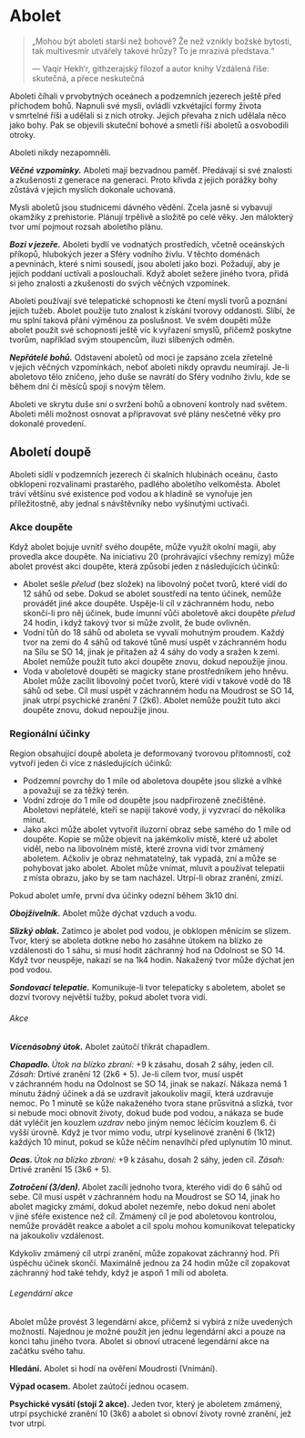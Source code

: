 # Abolet

> „Mohou být aboleti starší než bohové? Že než vznikly božské bytosti, tak multivesmír utvářely takové hrůzy? To je mrazivá představa.“
>  
> — Vaqir Hekh‘r, githzerajský filozof a autor knihy Vzdálená říše: skutečná, a přece neskutečná


Aboleti číhali v prvobytných oceánech a podzemních jezerech ještě před příchodem bohů. Napnuli své mysli, ovládli vzkvétající formy života v smrtelné říši a udělali si z nich otroky. Jejich převaha z nich udělala něco jako bohy. Pak se objevili skuteční bohové a smetli říši aboletů a osvobodili otroky.
  
Aboleti nikdy nezapomněli.
  
***Věčné vzpomínky.*** Aboleti mají bezvadnou paměť. Předávají si své znalosti a zkušenosti z generace na generaci. Proto křivda z jejich porážky bohy zůstává v jejich myslích dokonale uchovaná.
  
Mysli aboletů jsou studnicemi dávného vědění. Zcela jasně si vybavují okamžiky z prehistorie. Plánují trpělivě a složitě po celé věky. Jen málokterý tvor umí pojmout rozsah aboletího plánu.
  
***Bozi v jezeře.*** Aboleti bydlí ve vodnatých prostředích, včetně oceánských příkopů, hlubokých jezer a Sféry vodního živlu. V těchto doménách a pevninách, které s nimi sousedí, jsou aboleti jako bozi. Požadují, aby je jejich poddaní uctívali a poslouchali. Když abolet sežere jiného tvora, přidá si jeho znalosti a zkušenosti do svých věčných vzpomínek.
  
Aboleti používají své telepatické schopnosti ke čtení myslí tvorů a poznání jejich tužeb. Abolet použije tuto znalost k získání tvorovy oddanosti. Slíbí, že mu splní taková přání výměnou za poslušnost. Ve svém doupěti může abolet použít své schopnosti ještě víc k vyřazení smyslů, přičemž poskytne tvorům, například svým stoupencům, iluzi slíbených odměn.
  
***Nepřátelé bohů.*** Odstavení aboletů od moci je zapsáno zcela zřetelně v jejich věčných vzpomínkách, neboť aboleti nikdy opravdu neumírají. Je-li aboletovo tělo zničeno, jeho duše se navrátí do Sféry vodního živlu, kde se během dní či měsíců spojí s novým tělem.
  
Aboleti ve skrytu duše sní o svržení bohů a obnovení kontroly nad světem. Aboleti měli možnost osnovat a připravovat své plány nesčetné věky pro dokonalé provedení.

## Aboletí doupě
  
Aboleti sídlí v podzemních jezerech či skalních hlubinách oceánu, často obklopeni rozvalinami prastarého, padlého aboletího velkoměsta. Abolet tráví většinu své existence pod vodou a k hladině se vynořuje jen příležitostně, aby jednal s návštěvníky nebo vyšinutými uctívači.
  
### Akce doupěte
  
Když abolet bojuje uvnitř svého doupěte, může využít okolní magii, aby provedla akce doupěte. Na iniciativu 20 (prohrávající všechny remízy) může abolet provést akci doupěte, která způsobí jeden z následujících účinků:
  
* Abolet sešle *přelud* (bez složek) na libovolný počet tvorů, které vidí do 12 sáhů od sebe. Dokud se abolet soustředí na tento účinek, nemůže provádět jiné akce doupěte. Uspěje-li cíl v záchranném hodu, nebo skončí-li pro něj účinek, bude imunní vůči aboletově akci doupěte *přelud* 24 hodin, i když takový tvor si může zvolit, že bude ovlivněn.  
* Vodní tůň do 18 sáhů od aboleta se vyvalí mohutným proudem. Každý tvor na zemi do 4 sáhů od takové tůně musí uspět v záchranném hodu na Sílu se SO 14, jinak je přitažen až 4 sáhy do vody a sražen k zemi. Abolet nemůže použít tuto akci doupěte znovu, dokud nepoužije jinou.  
* Voda v aboletově doupěti se magicky stane prostředníkem jeho hněvu. Abolet může zacílit libovolný počet tvorů, které vidí v takové vodě do 18 sáhů od sebe. Cíl musí uspět v záchranném hodu na Moudrost se SO 14, jinak utrpí psychické zranění 7 (2k6). Abolet nemůže použít tuto akci doupěte znovu, dokud nepoužije jinou.
  
### Regionální účinky
  
Region obsahující doupě aboleta je deformovaný tvorovou přítomností, což vytvoří jeden či více z následujících účinků:
  
* Podzemní povrchy do 1 míle od aboletova doupěte jsou slizké a vlhké a považují se za těžký terén.  
* Vodní zdroje do 1 míle od doupěte jsou nadpřirozeně znečištěné. Aboletovi nepřátelé, kteří se napijí takové vody, ji vyzvrací do několika minut.  
* Jako akci může abolet vytvořit iluzorní obraz sebe samého do 1 míle od doupěte. Kopie se může objevit na jakémkoliv místě, které už abolet viděl, nebo na libovolném místě, které zrovna vidí tvor zmámený aboletem. Ačkoliv je obraz nehmatatelný, tak vypadá, zní a může se pohybovat jako abolet. Abolet může vnímat, mluvit a používat telepatii z místa obrazu, jako by se tam nacházel. Utrpí-li obraz zranění, zmizí.
  
Pokud abolet umře, první dva účinky odezní během 3k10 dní.

<Monster 
    title="Abolet"
    subtitle="Velká zrůda, zákonné zlo"
    armor-class="17 (přirozená zbroj)"
    hit-points="135 (18k10 + 36)"
    speed="2 sáhy, plavání 8 sáhů"
    str="21 (+5)"
    dex="9 (-1)"
    con="15 (+2)"
    int="18 (+4)"
    wis="15 (+2)"
    cha="18 (+4)"
    saving-throws="Odl +6, Int +8, Mdr +6"
    skills="Historie +12, Vnímání +10"
    senses="vidění ve tmě 24 sáhů, pasivní Vnímání 20"
    languages="hlubinština, telepatie 24 sáhů"
    challenge="10 (5 900 ZK)"
    >
 
***Obojživelník.*** Abolet může dýchat vzduch a vodu.
  
***Slizký oblak.*** Zatímco je abolet pod vodou, je obklopen měnícím se slizem. Tvor, který se aboleta dotkne nebo ho zasáhne útokem na blízko ze vzdálenosti do 1 sáhu, si musí hodit záchranný hod na Odolnost se SO 14. Když tvor neuspěje, nakazí se na 1k4 hodin. Nakažený tvor může dýchat jen pod vodou.
  
***Sondovací telepatie.*** Komunikuje-li tvor telepaticky s aboletem, abolet se dozví tvorovy největší tužby, pokud abolet tvora vidí.
  
###### Akce
  
***Vícenásobný útok.*** Abolet zaútočí třikrát chapadlem.
  
***Chapadlo.*** *Útok na blízko zbraní:* +9 k zásahu, dosah 2 sáhy, jeden cíl. *Zásah:* Drtivé zranění 12 (2k6 + 5). Je-li cílem tvor, musí uspět v záchranném hodu na Odolnost se SO 14, jinak se nakazí. Nákaza nemá 1 minutu žádný účinek a dá se uzdravit jakoukoliv magií, která uzdravuje nemoc. Po 1 minutě se kůže nakaženého tvora stane průsvitná a slizká, tvor si nebude moci obnovit životy, dokud bude pod vodou, a nákaza se bude dát vyléčit jen kouzlem *uzdrav* nebo jiným nemoc léčícím kouzlem 6. či vyšší úrovně. Když je tvor mimo vodu, utrpí kyselinové zranění 6 (1k12) každých 10 minut, pokud se kůže něčím nenavlhčí před uplynutím 10 minut.
  
***Ocas.*** *Útok na blízko zbraní:* +9 k zásahu, dosah 2 sáhy, jeden cíl. *Zásah:* Drtivé zranění 15 (3k6 + 5).
  
***Zotročení (3/den).*** Abolet zacílí jednoho tvora, kterého vidí do 6 sáhů od sebe. Cíl musí uspět v záchranném hodu na Moudrost se SO 14, jinak ho abolet magicky zmámí, dokud abolet nezemře, nebo dokud není abolet v jiné sféře existence než cíl. Zmámený cíl je pod aboletovou kontrolou, nemůže provádět reakce a abolet a cíl spolu mohou komunikovat telepaticky na jakoukoliv vzdálenost.
  
Kdykoliv zmámený cíl utrpí zranění, může zopakovat záchranný hod. Při úspěchu účinek skončí. Maximálně jednou za 24 hodin může cíl zopakovat záchranný hod také tehdy, když je aspoň 1 míli od aboleta.
  
###### Legendární akce
  
Abolet může provést 3 legendární akce, přičemž si vybírá z níže uvedených možností. Najednou je možné použít jen jednu legendární akci a pouze na konci tahu jiného tvora. Abolet si obnoví utracené legendární akce na začátku svého tahu.
  
**Hledání.** Abolet si hodí na ověření Moudrosti (Vnímání).
  
**Výpad ocasem.** Abolet zaútočí jednou ocasem.
  
**Psychické vysátí (stojí 2 akce).** Jeden tvor, který je aboletem zmámený, utrpí psychické zranění 10 (3k6) a abolet si obnoví životy rovné zranění, jež tvor utrpí.

</Monster>
